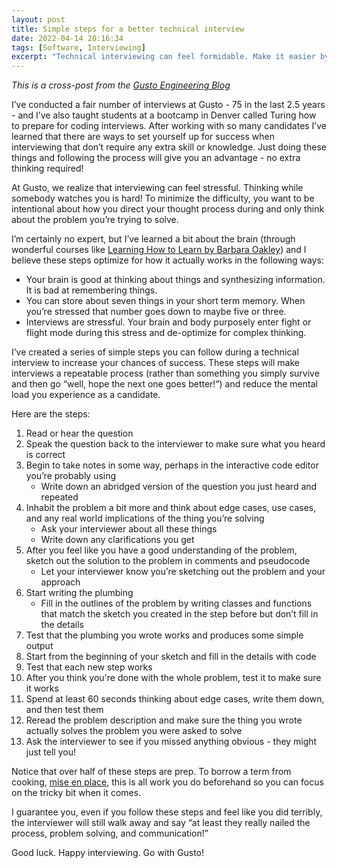 ```yaml
---
layout: post
title: Simple steps for a better technical interview
date: 2022-04-14 20:16:34
tags: [Software, Interviewing]
excerpt: "Technical interviewing can feel formidable. Make it easier by standardizing your interview process."
---
```


_This is a cross-post from the [Gusto Engineering Blog](https://engineering.gusto.com/simple-steps-for-a-better-technical-interview/)_

I’ve conducted a fair number of interviews at Gusto - 75 in the last 2.5 years - and I’ve also taught students at a bootcamp in Denver called Turing how to prepare for coding interviews. After working with so many candidates I’ve learned that there are ways to set yourself up for success when interviewing that don’t require any extra skill or knowledge. Just doing these things and following the process will give you an advantage - no extra thinking required!

At Gusto, we realize that interviewing can feel stressful. Thinking while somebody watches you is hard! To minimize the difficulty, you  want to be intentional about how you direct your thought process during and only think about the problem you’re trying to solve.

I’m certainly no expert, but I’ve learned a bit about the brain (through wonderful courses like [Learning How to Learn by Barbara Oakley](https://www.coursera.org/learn/learning-how-to-learn)) and I believe these steps optimize for how it actually works in the following ways:

- Your brain is good at thinking about things and synthesizing information. It is bad at remembering things.
- You can store about seven things in your short term memory. When you’re stressed that number goes down to maybe five or three.
- Interviews are stressful. Your brain and body purposely enter fight or flight mode during this stress and de-optimize for complex thinking.

I’ve created a series of simple steps you can follow during a technical interview to increase your chances of success. These steps will make interviews a repeatable process (rather than something you simply survive and then go “well, hope the next one goes better!”) and reduce the mental load you experience as a candidate.

Here are the steps:

1. Read or hear the question
2. Speak the question back to the interviewer to make sure what you heard is correct
3. Begin to take notes in some way, perhaps in the interactive code editor you’re probably using
    - Write down an abridged version of the question you just heard and repeated
1. Inhabit the problem a bit more and think about edge cases, use cases, and any real world implications of the thing you’re solving
    - Ask your interviewer about all these things
    - Write down any clarifications you get
1. After you feel like you have a good understanding of the problem, sketch out the solution to the problem in comments and pseudocode
    - Let your interviewer know you’re sketching out the problem and your approach
1. Start writing the plumbing
    - Fill in the outlines of the problem by writing classes and functions that match the sketch you created in the step before but don’t fill in the details
1. Test that the plumbing you wrote works and produces some simple output
1. Start from the beginning of your sketch and fill in the details with code
1. Test that each new step works
1. After you think you're done with the whole problem, test it to make sure it works
1. Spend at least 60 seconds thinking about edge cases, write them down, and then test them
1. Reread the problem description and make sure the thing you wrote actually solves the problem you were asked to solve
1. Ask the interviewer to see if you missed anything obvious - they might just tell you!

Notice that over half of these steps are prep. To borrow a term from cooking, [mise en place](https://en.wikipedia.org/wiki/Mise_en_place), this is all work you do beforehand so you can focus on the tricky bit when it comes.

I guarantee you, even if you follow these steps and feel like you did terribly, the interviewer will still walk away and say “at least they really nailed the process, problem solving, and communication!”

Good luck. Happy interviewing. Go with Gusto!